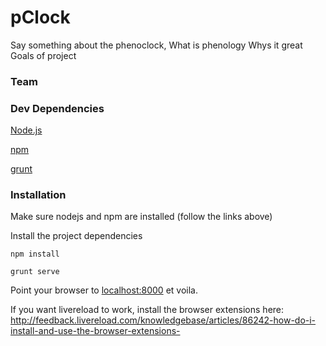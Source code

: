 pClock
======
Say something about the phenoclock, 
What is phenology
Whys it great
Goals of project


### Team

### Dev Dependencies

[Node.js](http://nodejs.org/)

[npm](https://www.npmjs.org/)

[grunt](https://www.gruntjs.com/)


### Installation

Make sure nodejs and npm are installed (follow the links above)

Install the project dependencies
```
npm install
```

```
grunt serve
```

Point your browser to [localhost:8000](localhost:8000) et voila.

If you want livereload to work, install the browser extensions here: http://feedback.livereload.com/knowledgebase/articles/86242-how-do-i-install-and-use-the-browser-extensions-
